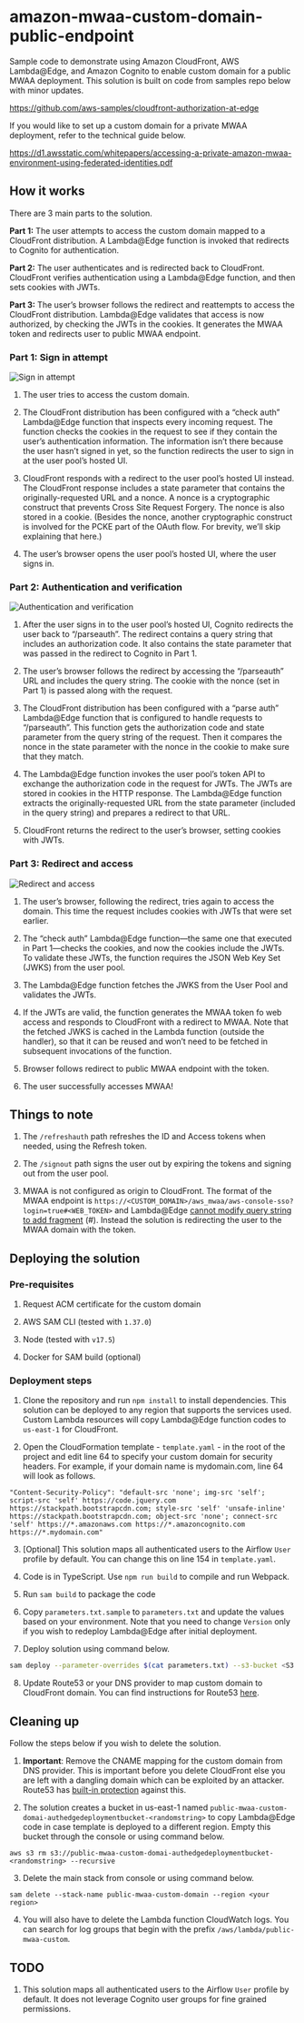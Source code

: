 # amazon-mwaa-custom-domain-public-endpoint

Sample code to demonstrate using Amazon CloudFront, AWS Lambda@Edge, and Amazon Cognito to enable custom domain for a public MWAA deployment. This solution is built on code from samples repo below with minor updates.

https://github.com/aws-samples/cloudfront-authorization-at-edge

If you would like to set up a custom domain for a private MWAA deployment, refer to the technical guide below.

https://d1.awsstatic.com/whitepapers/accessing-a-private-amazon-mwaa-environment-using-federated-identities.pdf

## How it works

There are 3 main parts to the solution.

**Part 1:** The user attempts to access the custom domain mapped to a CloudFront distribution. A Lambda@Edge function is invoked that redirects to Cognito for authentication.

**Part 2:** The user authenticates and is redirected back to CloudFront. CloudFront verifies authentication using a Lambda@Edge function, and then sets cookies with JWTs.

**Part 3:** The user’s browser follows the redirect and reattempts to access the CloudFront distribution. Lambda@Edge validates that access is now authorized, by checking the JWTs in the cookies. It generates the MWAA token and redirects user to public MWAA endpoint.

### Part 1: Sign in attempt

![Sign in attempt](images/sign-in-attempt.png)

1. The user tries to access the custom domain.

2. The CloudFront distribution has been configured with a “check auth” Lambda@Edge function that inspects every incoming request. The function checks the cookies in the request to see if they contain the user’s authentication information. The information isn’t there because the user hasn’t signed in yet, so the function redirects the user to sign in at the user pool’s hosted UI.

3. CloudFront responds with a redirect to the user pool’s hosted UI instead. The CloudFront response includes a state parameter that contains the originally-requested URL and a nonce. A nonce is a cryptographic construct that prevents Cross Site Request Forgery. The nonce is also stored in a cookie. (Besides the nonce, another cryptographic construct is involved for the PCKE part of the OAuth flow. For brevity, we’ll skip explaining that here.)

4. The user’s browser opens the user pool’s hosted UI, where the user signs in.

### Part 2: Authentication and verification

![Authentication and verification](images/auth-and-verification.png)

1. After the user signs in to the user pool’s hosted UI, Cognito redirects the user back to “/parseauth”. The redirect contains a query string that includes an authorization code. It also contains the state parameter that was passed in the redirect to Cognito in Part 1.

2. The user’s browser follows the redirect by accessing the “/parseauth” URL and includes the query string. The cookie with the nonce (set in Part 1) is passed along with the request.

3. The CloudFront distribution has been configured with a “parse auth” Lambda@Edge function that is configured to handle requests to “/parseauth”. This function gets the authorization code and state parameter from the query string of the request. Then it compares the nonce in the state parameter with the nonce in the cookie to make sure that they match.

4. The Lambda@Edge function invokes the user pool’s token API to exchange the authorization code in the request for JWTs. The JWTs are stored in cookies in the HTTP response. The Lambda@Edge function extracts the originally-requested URL from the state parameter (included in the query string) and prepares a redirect to that URL.

5. CloudFront returns the redirect to the user’s browser, setting cookies with JWTs.

### Part 3: Redirect and access

![Redirect and access](images/redirect-and-access.png)

1. The user’s browser, following the redirect, tries again to access the domain. This time the request includes cookies with JWTs that were set earlier.

2. The “check auth” Lambda@Edge function—the same one that executed in Part 1—checks the cookies, and now the cookies include the JWTs. To validate these JWTs, the function requires the JSON Web Key Set (JWKS) from the user pool.

3. The Lambda@Edge function fetches the JWKS from the User Pool and validates the JWTs. 

4. If the JWTs are valid, the function generates the MWAA token fo web access and responds to CloudFront with a redirect to MWAA. Note that the fetched JWKS is cached in the Lambda function (outside the handler), so that it can be reused and won’t need to be fetched in subsequent invocations of the function.

5. Browser follows redirect to public MWAA endpoint with the token.

6. The user successfully accesses MWAA!

## Things to note

1. The `/refreshauth` path refreshes the ID and Access tokens when needed, using the Refresh token.

2. The `/signout` path signs the user out by expiring the tokens and signing out from the user pool.

3. MWAA is not configured as origin to CloudFront. The format of the MWAA endpoint is `https://<CUSTOM_DOMAIN>/aws_mwaa/aws-console-sso?login=true#<WEB_TOKEN>` and Lambda@Edge [cannot modify query string to add fragment](https://docs.aws.amazon.com/AmazonCloudFront/latest/DeveloperGuide/edge-functions-restrictions.html#lambda-at-edge-function-restrictions) (#). Instead the solution is redirecting the user to the MWAA domain with the token.

## Deploying the solution

### Pre-requisites

1. Request ACM certificate for the custom domain

2. AWS SAM CLI (tested with `1.37.0`)

3. Node (tested with `v17.5`)

4. Docker for SAM build (optional)

### Deployment steps

1. Clone the repository and run `npm install` to install dependencies. This solution can be deployed to any region that supports the services used. Custom Lambda resources will copy Lambda@Edge function codes to `us-east-1` for CloudFront. 

2. Open the CloudFormation template - `template.yaml` - in the root of the project and edit line 64 to specify your custom domain for security headers. For example, if your domain name is mydomain.com, line 64 will look as follows.

`"Content-Security-Policy": "default-src 'none'; img-src 'self'; script-src 'self' https://code.jquery.com https://stackpath.bootstrapcdn.com; style-src 'self' 'unsafe-inline' https://stackpath.bootstrapcdn.com; object-src 'none'; connect-src 'self' https://*.amazonaws.com https://*.amazoncognito.com https://*.mydomain.com"`

3. [Optional] This solution maps all authenticated users to the Airflow `User` profile by default. You can change this on line 154 in `template.yaml`.

4. Code is in TypeScript. Use `npm run build` to compile and run Webpack.

5. Run `sam build` to package the code

6. Copy `parameters.txt.sample` to `parameters.txt` and update the values based on your environment. Note that you need to change `Version` only if you wish to redeploy Lambda@Edge after initial deployment.

7. Deploy solution using command below.

```bash
sam deploy --parameter-overrides $(cat parameters.txt) --s3-bucket <S3 bucket to upload template> --stack-name public-mwaa-custom-domain --capabilities CAPABILITY_IAM --region <your region>
```

8. Update Route53 or your DNS provider to map custom domain to CloudFront domain. You can find instructions for Route53 [here](https://docs.aws.amazon.com/Route53/latest/DeveloperGuide/routing-to-cloudfront-distribution.html).

## Cleaning up

Follow the steps below if you wish to delete the solution.

1. **Important**: Remove the CNAME mapping for the custom domain from DNS provider. This is important before you delete CloudFront else you are left with a dangling domain which can be exploited by an attacker. Route53 has [built-in protection](https://docs.aws.amazon.com/Route53/latest/DeveloperGuide/protection-from-dangling-dns.html) against this.

2. The solution creates a bucket in us-east-1 named `public-mwaa-custom-domai-authedgedeploymentbucket-<randomstring>` to copy Lambda@Edge code in case template is deployed to a different region. Empty this bucket through the console or using command below.

`aws s3 rm s3://public-mwaa-custom-domai-authedgedeploymentbucket-<randomstring> --recursive`

3. Delete the main stack from console or using command below.

`sam delete --stack-name public-mwaa-custom-domain --region <your region>`

4. You will also have to delete the Lambda function CloudWatch logs. You can search for log groups that begin with the prefix `/aws/lambda/public-mwaa-custom`.

## TODO

1. This solution maps all authenticated users to the Airflow `User` profile by default. It does not leverage Cognito user groups for fine grained permissions.
